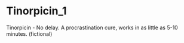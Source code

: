# Tinorpicin_1
Tinorpicin - No delay. A procrastination cure, works in as little as 5-10 minutes. (fictional)

